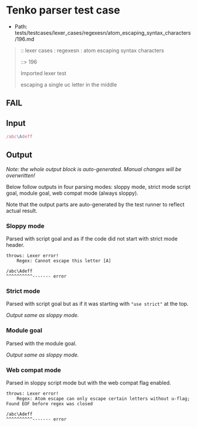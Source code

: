 # Tenko parser test case

- Path: tests/testcases/lexer_cases/regexesn/atom_escaping_syntax_characters/196.md

> :: lexer cases : regexesn : atom escaping syntax characters
>
> ::> 196
>
> Imported lexer test
>
> escaping a single uc letter in the middle

## FAIL

## Input

`````js
/abc\Adeff
`````

## Output

_Note: the whole output block is auto-generated. Manual changes will be overwritten!_

Below follow outputs in four parsing modes: sloppy mode, strict mode script goal, module goal, web compat mode (always sloppy).

Note that the output parts are auto-generated by the test runner to reflect actual result.

### Sloppy mode

Parsed with script goal and as if the code did not start with strict mode header.

`````
throws: Lexer error!
    Regex: Cannot escape this letter [A]

/abc\Adeff
^^^^^^^^^^------- error
`````

### Strict mode

Parsed with script goal but as if it was starting with `"use strict"` at the top.

_Output same as sloppy mode._

### Module goal

Parsed with the module goal.

_Output same as sloppy mode._

### Web compat mode

Parsed in sloppy script mode but with the web compat flag enabled.

`````
throws: Lexer error!
    Regex: Atom escape can only escape certain letters without u-flag; Found EOF before regex was closed

/abc\Adeff
^^^^^^^^^^------- error
`````

